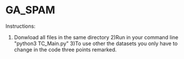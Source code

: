 # GA_SPAM
Instructions:

1) Donwload all files in the same directory
2)Run in your command line "python3 TC_Main.py"
3)To use other the datasets you only have to change in the code three points remarked.

